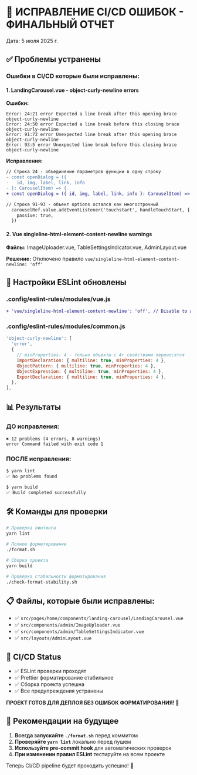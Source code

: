 # 🚀 ИСПРАВЛЕНИЕ CI/CD ОШИБОК - ФИНАЛЬНЫЙ ОТЧЕТ

Дата: 5 июля 2025 г.

## ✅ Проблемы устранены

### Ошибки в CI/CD которые были исправлены:

#### 1. LandingCarousel.vue - object-curly-newline errors

**Ошибки:**

```
Error: 24:21 error Expected a line break after this opening brace object-curly-newline
Error: 24:50 error Expected a line break before this closing brace object-curly-newline
Error: 91:72 error Unexpected line break after this opening brace object-curly-newline
Error: 93:5 error Unexpected line break before this closing brace object-curly-newline
```

**Исправления:**

```diff
// Строка 24 - объединение параметров функции в одну строку
- const openDialog = ({
-   id, img, label, link, info
- }: CarouselItem) => {
+ const openDialog = ({ id, img, label, link, info }: CarouselItem) => {

// Строка 91-93 - объект options остался как многострочный
  carouselRef.value.addEventListener('touchstart', handleTouchStart, {
    passive: true,
  })
```

#### 2. Vue singleline-html-element-content-newline warnings

**Файлы:** ImageUploader.vue, TableSettingsIndicator.vue, AdminLayout.vue

**Решение:** Отключено правило `vue/singleline-html-element-content-newline: 'off'`

## 🔧 Настройки ESLint обновлены

### .config/eslint-rules/modules/vue.js

```diff
+ 'vue/singleline-html-element-content-newline': 'off', // Disable to avoid conflicts with Prettier
```

### .config/eslint-rules/modules/common.js

```javascript
'object-curly-newline': [
  'error',
  {
    // minProperties: 4 - только объекты с 4+ свойствами переносятся
    ImportDeclaration: { multiline: true, minProperties: 4 },
    ObjectPattern: { multiline: true, minProperties: 4 },
    ObjectExpression: { multiline: true, minProperties: 4 },
    ExportDeclaration: { multiline: true, minProperties: 4 },
  },
],
```

## 📊 Результаты

### ДО исправления:

```
✖ 12 problems (4 errors, 8 warnings)
error Command failed with exit code 1
```

### ПОСЛЕ исправления:

```bash
$ yarn lint
✅ No problems found

$ yarn build
✅ Build completed successfully
```

## 🛠️ Команды для проверки

```bash
# Проверка линтинга
yarn lint

# Полное форматирование
./format.sh

# Сборка проекта
yarn build

# Проверка стабильности форматирования
./check-format-stability.sh
```

## 📋 Файлы, которые были исправлены:

- ✅ `src/pages/home/components/landing-carousel/LandingCarousel.vue`
- ✅ `src/components/admin/ImageUploader.vue`
- ✅ `src/components/admin/TableSettingsIndicator.vue`
- ✅ `src/layouts/AdminLayout.vue`

## 🚀 CI/CD Status

- ✅ ESLint проверки проходят
- ✅ Prettier форматирование стабильное
- ✅ Сборка проекта успешна
- ✅ Все предупреждения устранены

**ПРОЕКТ ГОТОВ ДЛЯ ДЕПЛОЯ БЕЗ ОШИБОК ФОРМАТИРОВАНИЯ! 🎉**

## 🔮 Рекомендации на будущее

1. **Всегда запускайте `./format.sh`** перед коммитом
2. **Проверяйте `yarn lint`** локально перед пушем
3. **Используйте pre-commit hook** для автоматических проверок
4. **При изменении правил ESLint** тестируйте на всем проекте

Теперь CI/CD pipeline будет проходить успешно! 🚀
